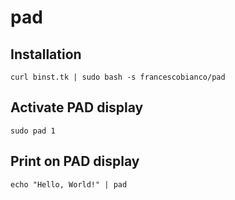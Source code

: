 # pad

## Installation

```shell
curl binst.tk | sudo bash -s francescobianco/pad
```

## Activate PAD display

```shell
sudo pad 1
```

## Print on PAD display

```shell
echo "Hello, World!" | pad
```
